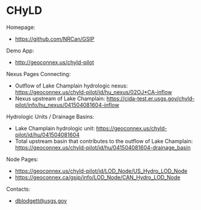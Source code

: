 CHyLD
===

Homepage:
* https://github.com/NRCan/GSIP

Demo App:
* http://geoconnex.us/chyld-pilot

Nexus Pages Connecting:
* Outflow of Lake Champlain hydrologic nexus: https://geoconnex.us/chyld-pilot/id/hu_nexus/02OJ*CA-inflow
* Nexus upstream of Lake Champlain: https://cida-test.er.usgs.gov/chyld-pilot/info/hu_nexus/041504081604-inflow

Hydrologic Units / Drainage Basins:
* Lake Champlain hydrologic unit: https://geoconnex.us/chyld-pilot/id/hu/041504081604
* Total upstream basin that contributes to the outflow of Lake Champlain: https://geoconnex.us/chyld-pilot/id/hu/041504081604-drainage_basin

Node Pages:
* https://geoconnex.us/chyld-pilot/id/LOD_Node/US_Hydro_LOD_Node
* https://geoconnex.ca/gsip/info/LOD_Node/CAN_Hydro_LOD_Node

Contacts: 
* <dblodgett@usgs.gov>